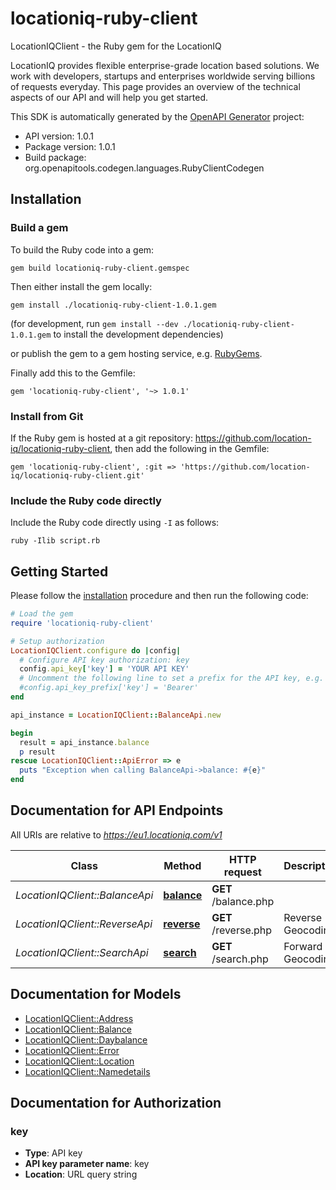 # locationiq-ruby-client

LocationIQClient - the Ruby gem for the LocationIQ

LocationIQ provides flexible enterprise-grade location based solutions. We work with developers, startups and enterprises worldwide serving billions of requests everyday. This page provides an overview of the technical aspects of our API and will help you get started.

This SDK is automatically generated by the [OpenAPI Generator](https://openapi-generator.tech) project:

- API version: 1.0.1
- Package version: 1.0.1
- Build package: org.openapitools.codegen.languages.RubyClientCodegen

## Installation

### Build a gem

To build the Ruby code into a gem:

```shell
gem build locationiq-ruby-client.gemspec
```

Then either install the gem locally:

```shell
gem install ./locationiq-ruby-client-1.0.1.gem
```
(for development, run `gem install --dev ./locationiq-ruby-client-1.0.1.gem` to install the development dependencies)

or publish the gem to a gem hosting service, e.g. [RubyGems](https://rubygems.org/).

Finally add this to the Gemfile:

    gem 'locationiq-ruby-client', '~> 1.0.1'

### Install from Git

If the Ruby gem is hosted at a git repository: https://github.com/location-iq/locationiq-ruby-client, then add the following in the Gemfile:

    gem 'locationiq-ruby-client', :git => 'https://github.com/location-iq/locationiq-ruby-client.git'

### Include the Ruby code directly

Include the Ruby code directly using `-I` as follows:

```shell
ruby -Ilib script.rb
```

## Getting Started

Please follow the [installation](#installation) procedure and then run the following code:
```ruby
# Load the gem
require 'locationiq-ruby-client'

# Setup authorization
LocationIQClient.configure do |config|
  # Configure API key authorization: key
  config.api_key['key'] = 'YOUR API KEY'
  # Uncomment the following line to set a prefix for the API key, e.g. 'Bearer' (defaults to nil)
  #config.api_key_prefix['key'] = 'Bearer'
end

api_instance = LocationIQClient::BalanceApi.new

begin
  result = api_instance.balance
  p result
rescue LocationIQClient::ApiError => e
  puts "Exception when calling BalanceApi->balance: #{e}"
end

```

## Documentation for API Endpoints

All URIs are relative to *https://eu1.locationiq.com/v1*

Class | Method | HTTP request | Description
------------ | ------------- | ------------- | -------------
*LocationIQClient::BalanceApi* | [**balance**](docs/BalanceApi.md#balance) | **GET** /balance.php | 
*LocationIQClient::ReverseApi* | [**reverse**](docs/ReverseApi.md#reverse) | **GET** /reverse.php | Reverse Geocoding
*LocationIQClient::SearchApi* | [**search**](docs/SearchApi.md#search) | **GET** /search.php | Forward Geocoding


## Documentation for Models

 - [LocationIQClient::Address](docs/Address.md)
 - [LocationIQClient::Balance](docs/Balance.md)
 - [LocationIQClient::Daybalance](docs/Daybalance.md)
 - [LocationIQClient::Error](docs/Error.md)
 - [LocationIQClient::Location](docs/Location.md)
 - [LocationIQClient::Namedetails](docs/Namedetails.md)


## Documentation for Authorization


### key

- **Type**: API key
- **API key parameter name**: key
- **Location**: URL query string

